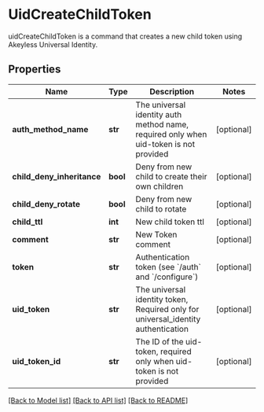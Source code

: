 # UidCreateChildToken

uidCreateChildToken is a command that creates a new child token using Akeyless Universal Identity.
## Properties
Name | Type | Description | Notes
------------ | ------------- | ------------- | -------------
**auth_method_name** | **str** | The universal identity auth method name, required only when uid-token is not provided | [optional] 
**child_deny_inheritance** | **bool** | Deny from new child to create their own children | [optional] 
**child_deny_rotate** | **bool** | Deny from new child to rotate | [optional] 
**child_ttl** | **int** | New child token ttl | [optional] 
**comment** | **str** | New Token comment | [optional] 
**token** | **str** | Authentication token (see &#x60;/auth&#x60; and &#x60;/configure&#x60;) | [optional] 
**uid_token** | **str** | The universal identity token, Required only for universal_identity authentication | [optional] 
**uid_token_id** | **str** | The ID of the uid-token, required only when uid-token is not provided | [optional] 

[[Back to Model list]](../README.md#documentation-for-models) [[Back to API list]](../README.md#documentation-for-api-endpoints) [[Back to README]](../README.md)


